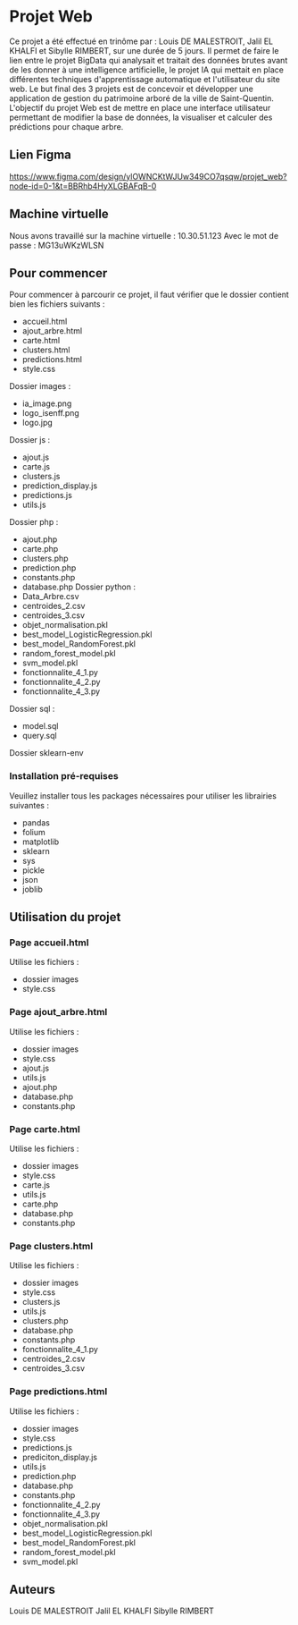 # Projet Web

Ce projet a été effectué en trinôme par : Louis DE MALESTROIT, Jalil EL KHALFI et Sibylle RIMBERT, sur une durée de 5 jours. 
Il permet de faire le lien entre le projet BigData qui analysait et traitait des données brutes avant de les donner à une intelligence artificielle, le projet IA qui mettait en place différentes techniques d'apprentissage automatique et l'utilisateur du site web. Le but final des 3 projets est de concevoir et développer une application de gestion du patrimoine arboré de la ville de Saint-Quentin.
L'objectif du projet Web est de mettre en place une interface utilisateur permettant de modifier la base de données, la visualiser et calculer des prédictions pour chaque arbre.

## Lien Figma
https://www.figma.com/design/ylOWNCKtWJUw349CO7qsqw/projet_web?node-id=0-1&t=BBRhb4HyXLGBAFqB-0

## Machine virtuelle

Nous avons travaillé sur la machine virtuelle : 10.30.51.123
Avec le mot de passe : MG13uWKzWLSN

## Pour commencer

Pour commencer à parcourir ce projet, il faut vérifier que le dossier contient bien les fichiers suivants :

- accueil.html
- ajout_arbre.html
- carte.html
- clusters.html
- predictions.html
- style.css

Dossier images :
- ia_image.png
- logo_isenff.png
- logo.jpg
  
Dossier js :
- ajout.js
- carte.js
- clusters.js
- prediction_display.js
- predictions.js
- utils.js
  
Dossier php :
- ajout.php
- carte.php
- clusters.php
- prediction.php
- constants.php
- database.php
Dossier python :
- Data_Arbre.csv
- centroides_2.csv
- centroides_3.csv
- objet_normalisation.pkl
- best_model_LogisticRegression.pkl
- best_model_RandomForest.pkl
- random_forest_model.pkl
- svm_model.pkl
- fonctionnalite_4_1.py
- fonctionnalite_4_2.py
- fonctionnalite_4_3.py
  
Dossier sql :
- model.sql
- query.sql
  
Dossier sklearn-env


### Installation pré-requises

Veuillez installer tous les packages nécessaires pour utiliser les librairies suivantes :
- pandas
- folium
- matplotlib
- sklearn
- sys
- pickle
- json
- joblib


## Utilisation du projet
### Page accueil.html

Utilise les fichiers :
- dossier images
- style.css

### Page ajout_arbre.html

Utilise les fichiers :
- dossier images
- style.css
- ajout.js
- utils.js
- ajout.php
- database.php
- constants.php

### Page carte.html

Utilise les fichiers :
- dossier images
- style.css
- carte.js
- utils.js
- carte.php
- database.php
- constants.php

### Page clusters.html

Utilise les fichiers :
- dossier images
- style.css
- clusters.js
- utils.js
- clusters.php
- database.php
- constants.php
- fonctionnalite_4_1.py
- centroides_2.csv
- centroides_3.csv

### Page predictions.html

Utilise les fichiers :
- dossier images
- style.css
- predictions.js
- prediciton_display.js
- utils.js
- prediction.php
- database.php
- constants.php
- fonctionnalite_4_2.py
- fonctionnalite_4_3.py
- objet_normalisation.pkl
- best_model_LogisticRegression.pkl
- best_model_RandomForest.pkl
- random_forest_model.pkl
- svm_model.pkl

## Auteurs

Louis DE MALESTROIT
Jalil EL KHALFI
Sibylle RIMBERT
